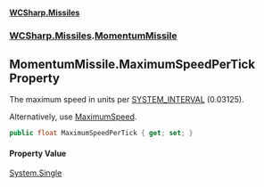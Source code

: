 #### [WCSharp.Missiles](README.md 'README')
### [WCSharp.Missiles](WCSharp.Missiles.md 'WCSharp.Missiles').[MomentumMissile](WCSharp.Missiles.MomentumMissile.md 'WCSharp.Missiles.MomentumMissile')

## MomentumMissile.MaximumSpeedPerTick Property

The maximum speed in units per [SYSTEM_INTERVAL](../WCSharp.Events/WCSharp.Events.PeriodicEvents.SYSTEM_INTERVAL.md 'WCSharp.Events.PeriodicEvents.SYSTEM_INTERVAL') (0.03125).  
  
Alternatively, use [MaximumSpeed](WCSharp.Missiles.MomentumMissile.MaximumSpeed.md 'WCSharp.Missiles.MomentumMissile.MaximumSpeed').

```csharp
public float MaximumSpeedPerTick { get; set; }
```

#### Property Value
[System.Single](https://docs.microsoft.com/en-us/dotnet/api/System.Single 'System.Single')